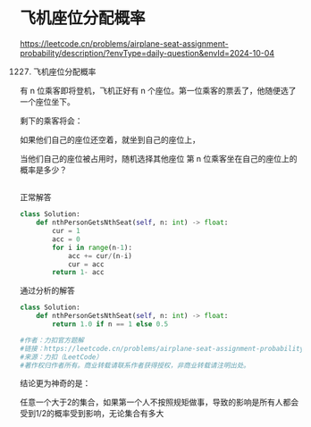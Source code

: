 # 飞机座位分配概率
https://leetcode.cn/problems/airplane-seat-assignment-probability/description/?envType=daily-question&envId=2024-10-04

1227. 飞机座位分配概率

有 n 位乘客即将登机，飞机正好有 n 个座位。第一位乘客的票丢了，他随便选了一个座位坐下。

剩下的乘客将会：

如果他们自己的座位还空着，就坐到自己的座位上，

当他们自己的座位被占用时，随机选择其他座位
第 n 位乘客坐在自己的座位上的概率是多少？

## 
正常解答
``` python
class Solution:
    def nthPersonGetsNthSeat(self, n: int) -> float:
        cur = 1
        acc = 0 
        for i in range(n-1):
            acc += cur/(n-i)
            cur = acc 
        return 1- acc
```

通过分析的解答
``` python 
class Solution:
    def nthPersonGetsNthSeat(self, n: int) -> float:
        return 1.0 if n == 1 else 0.5

#作者：力扣官方题解
#链接：https://leetcode.cn/problems/airplane-seat-assignment-probability/solutions/664495/fei-ji-zuo-wei-fen-pei-gai-lu-by-leetcod-gyw4/
#来源：力扣（LeetCode）
#著作权归作者所有。商业转载请联系作者获得授权，非商业转载请注明出处。
```


结论更为神奇的是：

任意一个大于2的集合，如果第一个人不按照规矩做事，导致的影响是所有人都会受到1/2的概率受到影响，无论集合有多大


